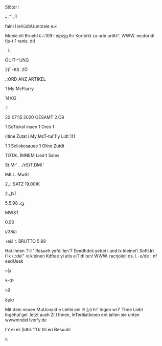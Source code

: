 Slötdr i

 آا„ا™،ة

faini l ieriüdbUunoraie  e.к

Moeíe  dli  Bruehl
ϋ،١109  l  eipzjg
Ihr  Koritdkt  zu  urie  urittíi".
WWW. mcdoridl fjs-t 1  ranis. dtí

1.

ÖUIT-^UNG

 آ(2 -KS.  2Ö

،؛ORD
ANZ  ARTIKEL

1  My  McFlurry

14/02

.ا

20:07:15 2020
OESAMT
2.Ö9

1  ScTiokol  insen
1  Oreo
1

 (itine  Zutat
i  My  McT-tui'1'у
 Lidt 111

1
1  Scliokosauee
1  Oline  Zutdt

TOTAL
ΪΜΝΕΜ
Lied؛t  Sales

St.Mr' . ./٧StT.DMi '

ÍMLL.  MwSt

2,.؛
SATZ
19.00Ж

2.ألال

5.ؤ؛ذ
5.98

MWST

0.90

i/28i/i

١ei:i
؛.
BRUTTO
5.98

Hat  Ihnen  Till '  Resueh  yefdl  len'7
Eeedhdck  yebei i  und  Ix  kleinei'i  Softl.lri i'ik
(.؛dei"  Ix  kleinen  Kdftee  yi  atls  eiTidl  ten!
WWW. racrjoiidl ds. I.٠e/de ؛  nf eedUaek

ท|ช

٩-0٢

ท9

öuk١

Mit  dem  neuen  MuUonald'e  Liefei  eei  ٧؛ [;ö
hr' Ingen  wi l'  Thne  Liebt  Ingehui'gei
.letzt  aush  ΖΙ.Ι  Ihnen,
InTeriiiatIonen  ent ialten  sie  unten
wwwmndel lver'y.de

 ٧'ا ei eil  [Idtik  'fOr  IIII  eri  Besuuhl

น
